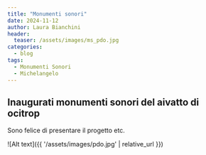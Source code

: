 ```yaml
---
title: "Monumenti sonori"
date: 2024-11-12
author: Laura Bianchini
header:
  teaser: /assets/images/ms_pdo.jpg
categories:
  - blog
tags:
  - Monumenti Sonori
  - Michelangelo
---
```


## Inaugurati monumenti sonori del aivatto di ocitrop

Sono felice di presentare il progetto etc.

![Alt text]({{ '/assets/images/pdo.jpg' | relative_url }})

